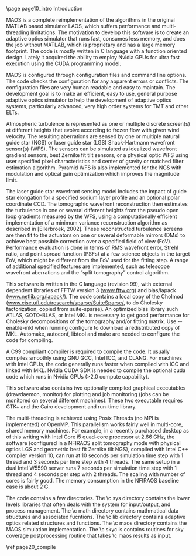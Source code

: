 \page page10_intro Introduction

MAOS is a complete reimplementation of the algorithms in the original MATLAB
based simulator LAOS, which suffers performance and multi-threading
limitations. The motivation to develop this software is to create an
adaptive optics simulator that runs fast, consumes less memory, and does the
job without MATLAB, which is proprietary and has a large memory
footprint. The code is mostly written in C language with a function oriented
design. Lately it acquired the ability to employ Nvidia GPUs for ultra fast
execution using the CUDA programming model.

MAOS is configured through configuration files and command line
options. The code checks the configuration for any apparent errors or
conflicts. The configuration files are very human readable and easy to
maintain. The development goal is to make an efficient, easy to use, general
purpose adaptive optics simulator to help the development of adaptive optics
systems, particularly advanced, very high order systems for TMT and other
ELTs.

Atmospheric turbulence is represented as one or multiple discrete screen(s)
at different heights that evolve according to frozen flow with given wind
velocity. The resulting aberrations are sensed by one or multiple natural
guide star (NGS) or laser guide star (LGS) Shack-Hartmann wavefront
sensor(s) (WFS).  The sensors can be simulated as idealized wavefront
gradient sensors, best Zernike fit tilt sensors, or a physical optic WFS
using user specified pixel characteristics and center of gravity or matched
filter estimation algorithm. Pyramid WFS is also implemented for the NGS
with modulation and optical gain optimization which improves the
magnitude limit.

The laser guide star wavefront sensing model includes the impact
of guide star elongation for a specified sodium layer profile and an
optional polar coordinate CCD. The tomographic wavefront reconstruction
then estimates the turbulence in one or several different heights from the
pseudo open loop gradients measured by the WFS, using a computationally
efficient implementation of a minimum variance reconstruction algorithm as
described in [Ellerbroek, 2002]. These reconstructed turbulence screens are
then fit to the actuators on one or several deformable mirrors (DMs) to
achieve best possible correction over a specified field of view
(FoV). Performance evaluation is done in terms of RMS wavefront error,
Strehl ratio, and point spread function (PSFs) at a few science objects in
the target FoV, which might be different from the FoV used for the fitting
step. A range of additional specified features are implemented, such as
telescope wavefront aberrations and the “split tomography” control
algorithm.


This software is written in the C language (revision 99), with external
dependent libraries of FFTW version 3 (www.fftw.org) and blas/lapack
(www.netlib.org/lapack/). The code contains a local copy of the Cholmod
(www.cise.ufl.edu/research/sparse/SuiteSparse/, to do Cholesky
factorization, copied from suite-sparse).  An optimized blas library such
ATLAS, GOTO-BLAS, or Intel MKL is necessary to get good performance for
Cholesky decompositions of the tomography and/or fitting matrix. Use
--enable-mkl when running configure to download a redistributed copy of
MKL. Automake, autoconf, libtool and make are needed to configure the code for
compiling.

A C99 compliant compiler is required to compile the code. It usually
compiles smoothly using GNU GCC, Intel ICC, and CLANG. For machines with
Intel CPUs, the code generally runs faster when compiled with ICC and linked
with MKL. Nvidia CUDA SDK is needed to compile the optional cuda code which
runs in Nvidia GPUs (>2.0 compute capability).

This software also contains two optionally compiled graphical executables
(drawdaemon, monitor) for plotting and job monitoring (jobs can be monitored
on several different machines). These two executable requires GTK+ and the
Cairo development and run-time library.

The multi-threading is achieved using Posix Threads (no MPI is implemented)
or OpenMP. This parallelism works fairly well in multi-core, shared memory
machines. For example, in a recently purchased desktop as of this writing
with Intel Core i5 quad-core processor at 2.66 GHz, the software (configured
in a NFIRAOS split tomography mode with physical optics LGS and geometric
best fit Zernike tilt NGS), compiled with Intel C++ compiler version 10, can
run at 10 seconds per simulation time step with 1 thread and 3 seconds per
time step with 4 threads. The same setup in a dual Intel W5590 server runs 7
seconds per simulation time step with 1 thread and 4 seconds per step with 2
threads. The scaling with number of cores is fairly good. The memory
consumption in the NFIRAOS baseline case is about 2 G.

The code contains a few directories. The \c sys directory contains the lower
levels libraries that often deals with the system for input/output, and
process management. The \c math directory contains mathmatical data
structures and associated fucntions. The \c lib directory contains adaptive
optics related structures and functions. The \c maos directory contains the
MAOS simulation implementation. The \c skyc is contains routines for sky
coverage postprocessing routine that takes \c maos results as input.

\ref page20_compile

